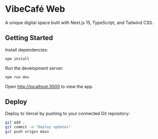 # VibeCafé Web

A unique digital space built with Next.js 15, TypeScript, and Tailwind CSS.

## Getting Started

Install dependencies:
```bash
npm install
```

Run the development server:
```bash
npm run dev
```

Open [http://localhost:3000](http://localhost:3000) to view the app.

## Deploy

Deploy to Vercel by pushing to your connected Git repository:
```bash
git add .
git commit -m "Deploy updates"
git push origin main
```
